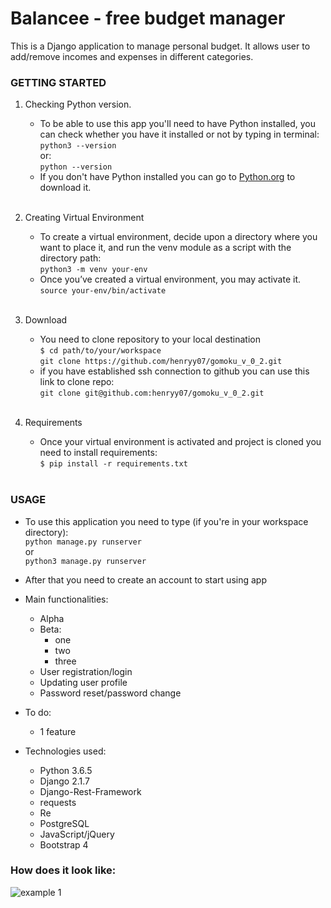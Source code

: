 # Balancee - free budget manager

This is a Django application to manage personal budget. It allows user to add/remove incomes and expenses in different
categories.

### GETTING STARTED

1. Checking Python version.
    - To be able to use this app you'll need to have Python installed, you can check whether you have it installed or
      not by typing in terminal:  
      `python3 --version`  
      or:  
      `python --version`
    - If you don't have Python installed you can go to [Python.org](https://www.python.org/downloads/) to download it.
      <br/><br/>

2. Creating Virtual Environment
    - To create a virtual environment, decide upon a directory where you want to place it, and run the venv module as a
      script with the directory path:  
      `python3 -m venv your-env`
    - Once you’ve created a virtual environment, you may activate it.  
      `source your-env/bin/activate`
      <br/><br/>

3. Download
    - You need to clone repository to your local destination  
      `$ cd path/to/your/workspace`  
      `git clone https://github.com/henryy07/gomoku_v_0_2.git`
    - if you have established ssh connection to github you can use this link to clone repo:  
      `git clone git@github.com:henryy07/gomoku_v_0_2.git`
      <br/><br/>

4. Requirements
    - Once your virtual environment is activated and project is cloned you need to install requirements:  
      `$ pip install -r requirements.txt`
      <br/><br/>

### USAGE

- To use this application you need to type (if you're in your workspace directory):  
  `python manage.py runserver`  
  or  
  `python3 manage.py runserver`
- After that you need to create an account to start using app
- Main functionalities:
    - Alpha
    - Beta:
        - one
        - two
        - three
    - User registration/login
    - Updating user profile
    - Password reset/password change

- To do:
    - 1 feature

- Technologies used:
    - Python 3.6.5
    - Django 2.1.7
    - Django-Rest-Framework
    - requests
    - Re
    - PostgreSQL
    - JavaScript/jQuery
    - Bootstrap 4

### How does it look like:

![example 1](https://github.com/sample_01.jpg)